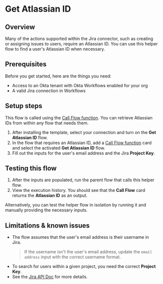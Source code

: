 # Get Atlassian ID

## Overview

Many of the actions supported within the Jira connector, such as creating or assigning issues to users, require an Atlassian ID. You can use this helper flow to find a user's Atlassian ID when necessary.

## Prerequisites

Before you get started, here are the things you need:

- Access to an Okta tenant with Okta Workflows enabled for your org
- A valid Jira connection in Workflows

## Setup steps

This flow is called using the [Call Flow function](https://help.okta.com/wf/en-us/content/topics/workflows/function-reference/flow-control/flocontrol_spawn.htm). You can retrieve Atlassian IDs from within any flow that needs them.

1. After installing the template, select your connection and turn on the **Get Atlassian ID** flow.
2. In the flow that requires an Atlassian ID, add a [Call Flow function](https://help.okta.com/wf/en-us/content/topics/workflows/function-reference/flow-control/flocontrol_spawn.htm) card and select the activated **Get Atlassian ID** flow.
3. Fill out the inputs for the user's email address and the Jira **Project Key**.

## Testing this flow

1. After the inputs are populated, run the parent flow that calls this helper flow.
2. View the execution history. You should see that the **Call Flow** card returns the **Atlassian ID** as an output.

Alternatively, you can test the helper flow in isolation by running it and manually providing the necessary inputs.

## Limitations & known issues

* The flow assumes that the user's email address is their username in Jira.
    > If the username isn't the user's email address, update the `email address` input with the correct username format.
* To search for users within a given project, you need the correct **Project Key**.
* See the [Jira API Doc](https://developer.atlassian.com/cloud/jira/platform/rest/v3/api-group-user-search/#api-group-user-search) for more details. 